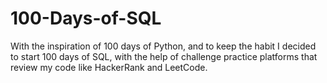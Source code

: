 # 100-Days-of-SQL
With the inspiration of 100 days of Python, and to keep the habit I decided to start 100 days of SQL, with the help of challenge practice platforms that review my code like HackerRank and LeetCode.
